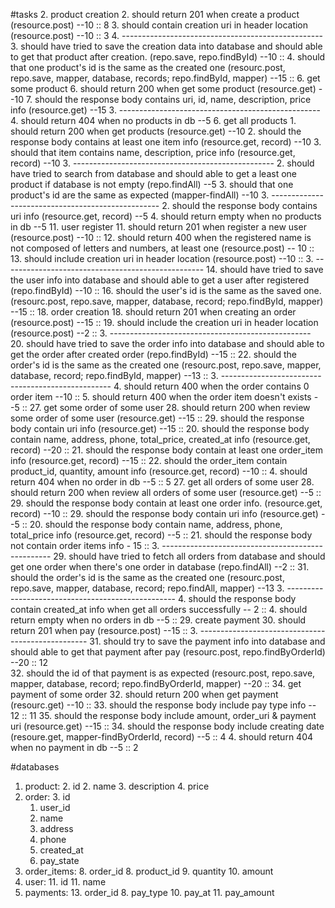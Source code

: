 #tasks
2. product creation
	2. should return 201 when create a product  (resource.post)  --10 :: 8
	3. should contain creation uri in header location (resource.post) --10 :: 3
	4. --------------------------------------------------
	3. should have tried to save the creation data into database and should able to get that product after creation. (repo.save, repo.findById) --10 ::
	4. should that one product's id is the same as the created one (resourc.post, repo.save, mapper, database, records; repo.findById, mapper) --15 ::
6. get some product
	6. should return 200 when get some product (resource.get) --10
	7. should the response body contains uri, id, name, description, price info (resource.get) --15
	3. --------------------------------------------------
	4. should return 404 when no products in db --5
6. get all products
	1. should return 200 when get products (resource.get) --10
	2. should the response body contains at least  one item info (resource.get, record) --10
	3. should that item contains name, description, price info (resource.get, record) --10
	3. --------------------------------------------------
	2. should have tried to search from database and should able to get a least one product if database is not empty (repo.findAll) --5
	3. should that one product's id are the same as expected (mapper-findAll) --10
	3. --------------------------------------------------
	2. should the response body contains uri info (resource.get, record) --5
	4. should return empty when no products in db --5
11. user register
	11. should return 201 when register a new user (resource.post) --10 ::
	12. should return 400 when the registered name is not composed of letters and numbers, at least one (resource.post) -- 10 ::
	13. should include creation uri in header location (resource.post) --10 ::
	3. --------------------------------------------------
	14. should have tried to save the user info into database and should able to get a user after registered (repo.findById) --10 ::
	16. should the user's id is the same as the saved one. (resourc.post, repo.save, mapper, database, record; repo.findById, mapper) --15 ::
18. order creation
	18. should return 201 when creating an order (resource.post) --15 ::
	19. should include the creation uri in header location (resource.post) --2 ::
	3. --------------------------------------------------
	20. should have tried to save the order info into database and should able to get the order after created order (repo.findById) --15 ::
	22. should the order's id is the same as the created one (resourc.post, repo.save, mapper, database, record; repo.findById, mapper) --13 ::
	3. --------------------------------------------------
	4. should return 400 when the order contains 0 order item --10 ::
	5. should return 400 when the order item doesn't exists --5 ::
27. get some order of some user
	28. should return 200 when review some order of some user (resource.get) --15 ::
	29. should the response body contain uri info (resource.get) --15 ::
 	20. should the response body contain name, address, phone, total\_price, created\_at info (resource.get, record) --20 ::
 	21. should the response body contain at least one order_item info (resource.get, record) --15 ::
 	22. should the order\_item contain product_id, quantity, amount info (resource.get, record) --10 ::
	4. should return 404 when no order in db --5 :: 5
27. get all orders of some user
	28. should return 200 when review all orders of some user (resource.get) --5 ::
	29. should the response body contain at least one order info. (resource.get, record)  --10 ::
	29. should the response body contain uri info (resource.get) --5 :: 
 	20. should the response body contain name, address, phone, total\_price info (resource.get, record) --5 ::
 	21. should the response body not contain order items info - 15 ::
	3. --------------------------------------------------
	29. should have tried to fetch all orders from database and should get one order when there's one order in database (repo.findAll) --2 :: 
	31. should the order's id is the same as the created one (resourc.post, repo.save, mapper, database, record; repo.findAll, mapper) --13
	3. --------------------------------------------------
	4. should the response body contain created\_at info when get all orders successfully -- 2 ::
	4. should return empty when no orders in db --5 ::
29. create payment
	30. should return 201 when pay (resource.post) --15 ::
	3. --------------------------------------------------
	31. should try to save the payment info into database and should able to get that payment after pay (resourc.post, repo.findByOrderId) --20 :: 12  
	32. should the id of that payment is as expected (resourc.post, repo.save, mapper, database, record; repo.findByOrderId, mapper) --20 ::
34. get payment of some order
	32. should return 200 when get payment (resourc.get) --10 ::
	33. should the response body include pay type info -- 12 :: 11
	35. should the response body include amount, order_uri & payment uri (resource.get) --15 ::
	34. should the response body include creating date (resoure.get, mapper-findByOrderId, record) --5 :: 4
	4. should return 404 when no payment in db --5 :: 2

#databases
1. product: 
	2. id
	2. name
	3. description
	4. price
2. order:
	3. 	id
	1. user_id
	3. name
	4. address
	5. phone
	7. created_at
	9. pay_state
7. order_items:
	8. order_id
	8. product_id
	9. quantity
	10. amount
10. user:
	11. id
	11. name
12. payments:
	13. order_id
	8. pay_type
	10. pay_at
	11. pay_amount


	



